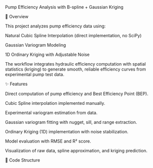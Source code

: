 Pump Efficiency Analysis with B-spline + Gaussian Kriging


📌 Overview

This project analyzes pump efficiency data using:

Natural Cubic Spline Interpolation (direct implementation, no SciPy)

Gaussian Variogram Modeling

1D Ordinary Kriging with Adjustable Noise

The workflow integrates hydraulic efficiency computation with spatial statistics (kriging) to generate smooth, reliable efficiency curves from experimental pump test data.

✨ Features

Direct computation of pump efficiency and Best Efficiency Point (BEP).

Cubic Spline interpolation implemented manually.

Experimental variogram estimation from data.

Gaussian variogram fitting with nugget, sill, and range extraction.

Ordinary Kriging (1D) implementation with noise stabilization.

Model evaluation with RMSE and R² score.

Visualization of raw data, spline approximation, and kriging prediction.

📂 Code Structure
